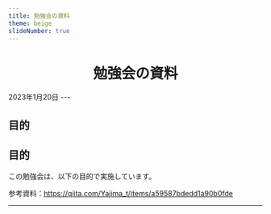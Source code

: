 ```yaml
---
title: 勉強会の資料
theme: beige
slideNumber: true
---
```

<style type="text/css"> .reveal h1, .reveal h2, .reveal h3, .reveal h4, .reveal h5, .reveal h6 { text-transform: none; text-align: left;}
.reveal p {line-height: initial; text-align: left;}.text-center { text-align: center !important; } li {font-size: 0.9em; line-height: initial;} .reveal small {line-height: 2.3em}
.reveal pre {width: 100%} .reveal.slides{width: 100%}
</style>

<h1 class="text-center">勉強会の資料</h1>
2023年1月20日
---
<section data-auto-animate>

## 目的

</section>
<section data-auto-animate>

## 目的

この勉強会は、以下の目的で実施しています。

参考資料：https://qiita.com/Yajima_t/items/a59587bdedd1a90b0fde
</section>

---
